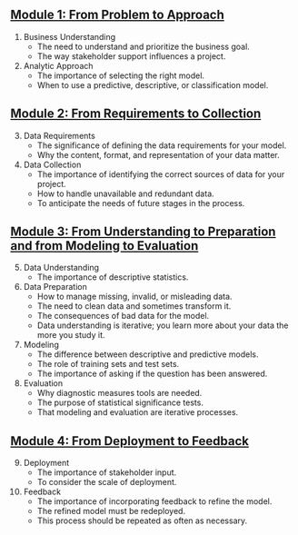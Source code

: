 ## [Module 1: From Problem to Approach](https://github.com/ChiaLinz/IBM_Data_Science_Professional_Certificate/blob/main/03.%20%20Data%20Science%20Methodology/01.%20From-Problem-to-Approach.ipynb)
1.	Business Understanding
    *	The need to understand and prioritize the business goal.
    *	The way stakeholder support influences a project. 
2.  Analytic Approach
    *	The importance of selecting the right model.
    *	When to use a predictive, descriptive, or classification model. 

## [Module 2: From Requirements to Collection](https://github.com/ChiaLinz/IBM_Data_Science_Professional_Certificate/blob/main/03.%20%20Data%20Science%20Methodology/02.%20From-Requirements-to-Collection.ipynb)
3.	Data Requirements
    *	The significance of defining the data requirements for your model.
    *	Why the content, format, and representation of your data matter. 
4.	Data Collection
    *	The importance of identifying the correct sources of data for your project.
    *	How to handle unavailable and redundant data.
    *	To anticipate the needs of future stages in the process.


## [Module 3: From Understanding to Preparation and from Modeling to Evaluation](https://github.com/ChiaLinz/IBM_Data_Science_Professional_Certificate/blob/main/03.%20%20Data%20Science%20Methodology/03.%20From-Understanding-to-Preparation.ipynb)
5.	Data Understanding
    *	The importance of descriptive statistics.
6.	Data Preparation
    *	How to manage missing, invalid, or misleading data.
    *	The need to clean data and sometimes transform it.
    *	The consequences of bad data for the model.
    *	Data understanding is iterative; you learn more about your data the more you study it. 
7.	Modeling
    *	The difference between descriptive and predictive models.
    *	The role of training sets and test sets.
    *	The importance of asking if the question has been answered.
8.	Evaluation
    *	Why diagnostic measures tools are needed.
    *	The purpose of statistical significance tests.
    * That modeling and evaluation are iterative processes.

## [Module 4: From Deployment to Feedback](https://github.com/ChiaLinz/IBM_Data_Science_Professional_Certificate/blob/main/03.%20%20Data%20Science%20Methodology/04.%20From-Modeling-to-Evaluation.ipynb)
9.	Deployment
    *	The importance of stakeholder input.
    *	To consider the scale of deployment.
10.	Feedback
    *	The importance of incorporating feedback to refine the model.
    *	The refined model must be redeployed.
    *	This process should be repeated as often as necessary.

